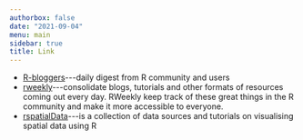 ```yaml
---
authorbox: false
date: "2021-09-04"
menu: main
sidebar: true
title: Link
---
```


+ [R-bloggers](https://www.r-bloggers.com/)---daily digest from R community and users
+ [rweekly](https://rweekly.org/)---consolidate blogs, tutorials and other formats of resources coming out every day. RWeekly keep track of these great things in the R community and make it more accessible to everyone.
+ [rspatialData](https://rspatialdata.github.io/)---is a collection of data sources and tutorials on visualising spatial data using R
